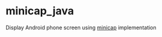 # minicap_java
Display Android phone screen using [minicap](https://github.com/openstf/minicap) implementation
